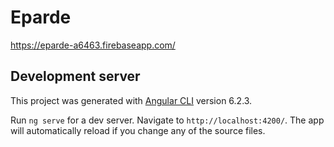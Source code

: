 
# Eparde

https://eparde-a6463.firebaseapp.com/


## Development server

This project was generated with [Angular CLI](https://github.com/angular/angular-cli) version 6.2.3.

Run `ng serve` for a dev server. Navigate to `http://localhost:4200/`. The app will automatically reload if you change any of the source files.


